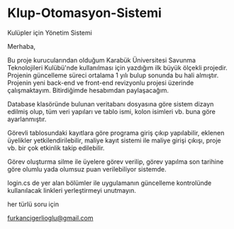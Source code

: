 # Klup-Otomasyon-Sistemi
Kulüpler için Yönetim Sistemi
  
Merhaba,

Bu proje kurucularından olduğum Karabük Üniversitesi Savunma Teknolojileri Kulübü'nde
kullanılması için yazdığım ilk büyük ölçekli projedir. Projenin güncelleme süreci ortalama 1 yılı bulup
sonunda bu hali almıştır. Projenin yeni back-end ve front-end revizyonlu projesi üzerinde çalışmaktayım.
Bitirdiğimde hesabımdan paylaşacağım.

Database klasöründe bulunan veritabanı dosyasına göre sistem dizayn edilmiş olup,
tüm veri yapıları ve tablo ismi, kolon isimleri vb. buna göre ayarlanmıştır.

Görevli tablosundaki kayıtlara göre programa giriş çıkıp yapılabilir, eklenen üyelikler
yetkilendirilebilir, maliye kayıt sistemi ile maliye girişi çıkışı, proje vb. bir çok etkinlik
takip edilebilir.

Görev oluşturma silme ile üyelere görev verilip, görev yapılma son tarihine göre olumlu yada olumsuz puan verilebiliyor sistemde.

login.cs de yer alan bölümler ile uygulamanın güncelleme kontrolünde kullanılacak linkleri
yerleştirmeyi unutmayın.

her türlü soru için

furkancigerlioglu@gmail.com
